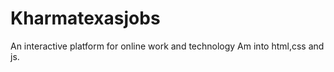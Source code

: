 # Kharmatexasjobs
An interactive platform for online work and  technology
Am into html,css and js. 
